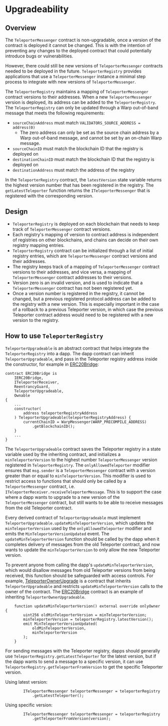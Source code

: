 # Upgradeability

## Overview

The `TeleporterMessenger` contract is non-upgradable, once a version of the contract is deployed it cannot be changed. This is with the intention of preventing any changes to the deployed contract that could potentially introduce bugs or vulnerabilities.

However, there could still be new versions of `TeleporterMessenger` contracts needed to be deployed in the future. `TeleporterRegistry` provides applications that use a `TeleporterMessenger` instance a minimal step process to integrate with new versions of `TeleporterMessenger`.

The `TeleporterRegistry` maintains a mapping of `TeleporterMessenger` contract versions to their addresses. When a new `TeleporterMessenger` version is deployed, its address can be added to the `TeleporterRegistry`. The `TeleporterRegistry` can only be updated through a Warp out-of-band message that meets the following requirements:

- `sourceChainAddress` must match `VALIDATORS_SOURCE_ADDRESS = address(0)`
  - The zero address can only be set as the source chain address by a Warp out-of-band message, and cannot be set by an on-chain Warp message.
- `sourceChainID` must match the blockchain ID that the registry is deployed on
- `destinationChainID` must match the blockchain ID that the registry is deployed on
- `destinationAddress` must match the address of the registry

In the `TeleporterRegistry` contract, the `latestVersion` state variable returns the highest version number that has been registered in the registry. The `getLatestTeleporter` function returns the `ITeleporterMessenger` that is registered with the corresponding version.

## Design

- `TeleporterRegistry` is deployed on each blockchain that needs to keep track of `TeleporterMessenger` contract versions.
- Each registry's mapping of version to contract address is independent of registries on other blockchains, and chains can decide on their own registry mapping entries.
- `TeleporterRegistry` contract can be initialized through a list of initial registry entries, which are `TeleporterMessenger` contract versions and their addresses.
- The registry keeps track of a mapping of `TeleporterMessenger` contract versions to their addresses, and vice versa, a mapping of `TeleporterMessenger` contract addresses to their versions.
- Version zero is an invalid version, and is used to indicate that a `TeleporterMessenger` contract has not been registered yet.
- Once a version number is registered in the registry, it cannot be changed, but a previous registered protocol address can be added to the registry with a new version. This is especially important in the case of a rollback to a previous Teleporter version, in which case the previous Teleporter contract address would need to be registered with a new version to the registry.

## How to use `TeleporterRegistry`

`TeleporterUpgradeable` is an abstract contract that helps integrate the `TeleporterRegistry` into a dapp. The dapp contract can inherit `TeleporterUpgradeable`, and pass in the Teleporter registry address inside the constructor, for example in [ERC20Bridge](../ERC20Bridge.sol):

```solidity
contract ERC20Bridge is
    IERC20Bridge,
    ITeleporterReceiver,
    ReentrancyGuard,
    TeleporterUpgradeable,
    Ownable
{
    ...
    constructor(
        address teleporterRegistryAddress
    ) TeleporterUpgradeable(teleporterRegistryAddress) {
        currentChainID = WarpMessenger(WARP_PRECOMPILE_ADDRESS)
            .getBlockchainID();
    }
    ...
}
```

The `TeleporterUpgradeable` contract saves the Teleporter registry in a state variable used by the inheriting contract, and initializes a `minTeleporterVersion` to the highest number `TeleporterMessenger` version registered in `TeleporterRegistry`. The `onlyAllowedTeleporter` modifier ensures that `msg.sender` is a `TeleporterMessenger` contract with a version greater than or equal to `minTeleporterVersion`. This modifier is used to restrict access to functions that should only be called by a `TeleporterMessenger` contract, i.e. `ITeleporterReceiver.receiveTeleporterMessage`. This is to support the case where a dapp wants to upgrade to a new version of the `TeleporterMessenger` contract, but still wants to be able to receive messages from the old Teleporter contract.

Every derived contract of `TeleporterUpgradeable` must implement `TeleporterUpgradeable.updateMinTeleporterVersion`, which updates the `minTeleporterVersion` used by the `onlyAllowedTeleporter` modifier and emits the `MinTeleporterVersionUpdated` event. The `updateMinTeleporterVersion` function should be called by the dapp when it completes delivery of messages from the old Teleporter contract, and now wants to update the `minTeleporterVersion` to only allow the new Teleporter version.

To prevent anyone from calling the dapp's `updateMinTeleporterVersion`, which would disallow messages from old Teleporter versions from being received, this function should be safeguarded with access controls. For example, [TeleporterOwnerUpgrade](./TeleporterOwnerUpgradeable.sol) is a contract that inherits `TeleporterUpgradeable` and restricts `updateMinTeleporterVersion` calls to the owner of the contract. The [ERC20Bridge](../../CrossChainApplications/ERC20Bridge/ERC20Bridge.sol) contract is an example of inheriting `TeleporterOwnerUpgradeable`.

```solidity
    function updateMinTeleporterVersion() external override onlyOwner {
        uint256 oldMinTeleporterVersion = minTeleporterVersion;
        minTeleporterVersion = teleporterRegistry.latestVersion();
        emit MinTeleporterVersionUpdated(
            oldMinTeleporterVersion,
            minTeleporterVersion
        );
    }
```

For sending messages with the Teleporter registry, dapps should generally use `TeleporterRegistry.getLatestTeleporter` for the latest version, but if the dapp wants to send a message to a specific version, it can use `TeleporterRegistry.getTeleporterFromVersion` to get the specific Teleporter version.

Using latest version:

```solidity
        ITeleporterMessenger teleporterMessenger = teleporterRegistry
            .getLatestTeleporter();
```

Using specific version:

```solidity
        ITeleporterMessenger teleporterMessenger = teleporterRegistry
            .getTeleporterFromVersion(version);
```
